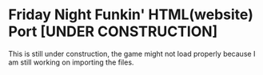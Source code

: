 # Friday Night Funkin' HTML(website) Port [UNDER CONSTRUCTION]

This is still under construction, the game might not load properly because I am still working on importing the files.
